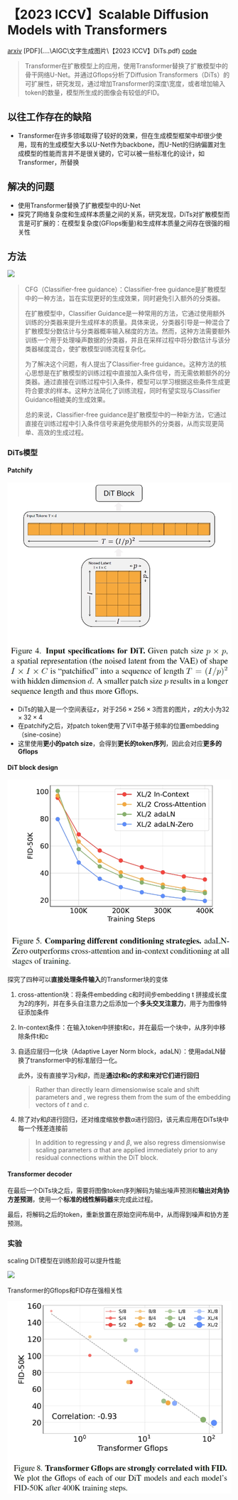 # 【2023 ICCV】Scalable Diffusion Models with Transformers

[arxiv](https://arxiv.org/pdf/2212.09748.pdf) [PDF](..\..\AIGC\文字生成图片\【2023 ICCV】DiTs.pdf) [code](https://github.com/facebookresearch/DiT) 

> Transformer在扩散模型上的应用，使用Transformer替换了扩散模型中的骨干网络U-Net。并通过Gflops分析了Diffusion Transformers（DiTs）的可扩展性，研究发现，通过增加Transformer的深度\宽度，或者增加输入token的数量，模型所生成的图像会有较低的FID。

## 以往工作存在的缺陷

- Transformer在许多领域取得了较好的效果，但在生成模型框架中却很少使用，现有的生成模型大多以U-Net作为backbone，而U-Net的归纳偏置对生成模型的性能而言并不是很关键的，它可以被一些标准化的设计，如Transformer，所替换

## 解决的问题

- 使用Transformer替换了扩散模型中的U-Net
- 探究了网络复杂度和生成样本质量之间的关系，研究发现，DiTs对扩散模型而言是可扩展的：在模型复杂度(GFlops衡量)和生成样本质量之间存在很强的相关性

## 方法

![](..\..\论文笔记\AIGC\fig\DiTs_1.png)

> CFG（Classifier-free guidance）：Classifier-free guidance是扩散模型中的一种方法，旨在实现更好的生成效果，同时避免引入额外的分类器。
>
> 在扩散模型中，Classifier Guidance是一种常用的方法，它通过使用额外训练的分类器来提升生成样本的质量。具体来说，分类器引导是一种混合了扩散模型分数估计与分类器概率输入梯度的方法。然而，这种方法需要额外训练一个用于处理噪声数据的分类器，并且在采样过程中将分数估计与该分类器梯度混合，使扩散模型训练流程复杂化。
>
> 为了解决这个问题，有人提出了Classifier-free guidance。这种方法的核心思想是在扩散模型的训练过程中直接加入条件信号，而无需依赖额外的分类器。通过直接在训练过程中引入条件，模型可以学习根据这些条件生成更符合要求的样本。这种方法简化了训练流程，同时有望实现与Classifier Guidance相媲美的生成效果。
>
> 总的来说，Classifier-free guidance是扩散模型中的一种新方法，它通过直接在训练过程中引入条件信号来避免使用额外的分类器，从而实现更简单、高效的生成过程。

### DiTs模型

#### Patchify

<img src="..\..\论文笔记\AIGC\fig\DiTs_2.png" style="zoom:80%;" />

- DiTs的输入是一个空间表征$z$，对于$256\times 256\times 3$而言的图片，$z$的大小为$32\times 32 \times 4$
- 在patchify之后，对patch token使用了ViT中基于频率的位置embedding（sine-cosine）
- 这里使用**更小的patch size**，会得到**更长的token序列**，因此会对应**更多的Gflops**

#### DiT block design

<img src="..\..\论文笔记\AIGC\fig\DiTs_3.png" style="zoom:80%;" />

探究了四种可以**直接处理条件输入**的Transformer块的变体

1. cross-attention块：将条件embedding c和时间步embedding t 拼接成长度为2的序列，并在多头自注意力之后添加一个**多头交叉注意力**，用于为图像特征添加条件

2. In-context条件：在输入token中拼接t和c，并在最后一个块中，从序列中移除条件t和c

3. 自适应层归一化块（Adaptive Layer Norm block，adaLN）：使用adaLN替换了transformer中的标准层归一化。

    此外，没有直接学习$\gamma$和$\beta$​，而是**通过t和c的求和来对它们进行回归**

    > Rather than directly learn dimensionwise scale and shift parameters  and , we regress
    > them from the sum of the embedding vectors of $t$ and $c$.

4. 除了对$\gamma$和$\beta$进行回归，还对维度缩放参数$\alpha$进行回归，该元素应用在DiTs块中每一个残差连接前

    > In addition to regressing $\gamma$ and $\beta$, we also regress dimensionwise scaling parameters $\alpha$ that are applied immediately prior to any residual connections within the DiT block.

#### Transformer decoder

在最后一个DiTs块之后，需要将图像token序列解码为输出噪声预测和**输出对角协方差预测**，使用一个**标准的线性解码器**来完成此过程。

最后，将解码之后的token，重新放置在原始空间布局中，从而得到噪声和协方差预测。

### 实验

scaling DiT模型在训练阶段可以提升性能

![](..\..\论文笔记\AIGC\fig\DiTs_4.png)

Transformer的Gflops和FID存在强相关性

<img src="..\..\论文笔记\AIGC\fig\DiTs_5.png" style="zoom:67%;" />